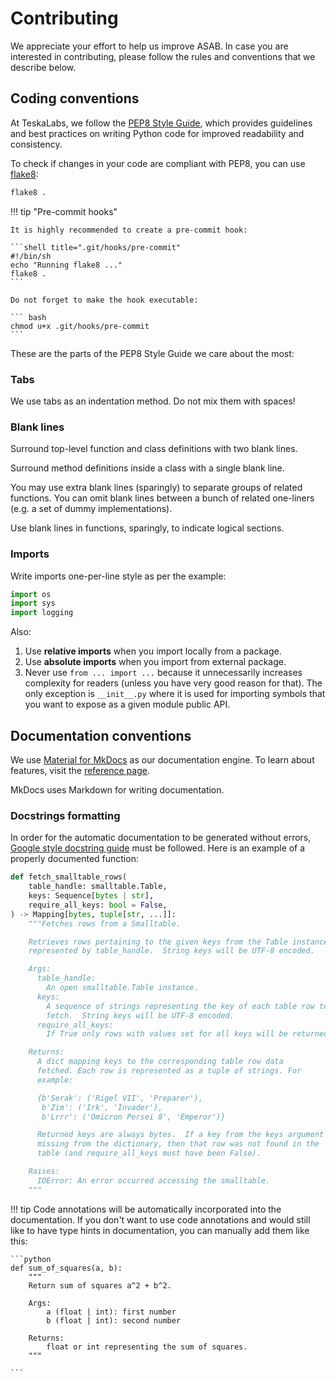 # Contributing

We appreciate your effort to help us improve ASAB. In case you are interested in contributing, please follow the rules and conventions that we describe below.


## Coding conventions

At TeskaLabs, we follow the [PEP8 Style Guide](https://www.python.org/dev/peps/pep-0008/), which provides guidelines and
best practices on writing Python code for improved readability and consistency.

To check if changes in your code are compliant with PEP8, you can use [flake8](https://flake8.pycqa.org/en/latest/):

```bash
flake8 .
```

!!! tip "Pre-commit hooks"

    It is highly recommended to create a pre-commit hook:

    ```shell title=".git/hooks/pre-commit"
    #!/bin/sh
    echo "Running flake8 ..."
    flake8 .
    ```

    Do not forget to make the hook executable:

    ``` bash
    chmod u+x .git/hooks/pre-commit
    ```

These are the parts of the PEP8 Style Guide we care about the most:

### Tabs

We use tabs as an indentation method. Do not mix them with spaces!

### Blank lines

Surround top-level function and class definitions with two blank lines.

Surround method definitions inside a class with a single blank line.

You may use extra blank lines (sparingly) to separate groups of related functions. You can omit blank lines between a bunch of related one-liners (e.g. a set of dummy implementations).

Use blank lines in functions, sparingly, to indicate logical sections.

### Imports

Write imports one-per-line style as per the example:

```python
import os
import sys
import logging
```

Also:

1. Use **relative imports** when you import locally from a package.
2. Use **absolute imports** when you import from external package.
3. Never use `from ... import ...` because it unnecessarily increases complexity for readers
(unless you have very good reason for that). The only exception is `__init__.py` where it is
used for importing symbols that you want to expose as a given module public API.

## Documentation conventions

We use [Material for MkDocs](https://squidfunk.github.io/mkdocs-material/) as our documentation engine. To learn about features, visit the [reference page](https://squidfunk.github.io/mkdocs-material/reference/).

MkDocs uses Markdown for writing documentation.

### Docstrings formatting

In order for the automatic documentation to be generated without errors, [Google style docstring guide](https://google.github.io/styleguide/pyguide.html#38-comments-and-docstrings) must be followed. Here is an example of a properly documented function:

```python
def fetch_smalltable_rows(
    table_handle: smalltable.Table,
    keys: Sequence[bytes | str],
    require_all_keys: bool = False,
) -> Mapping[bytes, tuple[str, ...]]:
    """Fetches rows from a Smalltable.

    Retrieves rows pertaining to the given keys from the Table instance
    represented by table_handle.  String keys will be UTF-8 encoded.

    Args:
      table_handle:
        An open smalltable.Table instance.
      keys:
        A sequence of strings representing the key of each table row to
        fetch.  String keys will be UTF-8 encoded.
      require_all_keys:
        If True only rows with values set for all keys will be returned.

    Returns:
      A dict mapping keys to the corresponding table row data
      fetched. Each row is represented as a tuple of strings. For
      example:

      {b'Serak': ('Rigel VII', 'Preparer'),
       b'Zim': ('Irk', 'Invader'),
       b'Lrrr': ('Omicron Persei 8', 'Emperor')}

      Returned keys are always bytes.  If a key from the keys argument is
      missing from the dictionary, then that row was not found in the
      table (and require_all_keys must have been False).

    Raises:
      IOError: An error occurred accessing the smalltable.
    """
```


!!! tip
    Code annotations will be automatically incorporated into the documentation. If you don't want to use code annotations and would still like to have type hints in documentation, you can manually add them like this:

    ```python
    def sum_of_squares(a, b):
        """
        Return sum of squares a^2 + b^2.

        Args:
            a (float | int): first number
            b (float | int): second number
        
        Returns:
            float or int representing the sum of squares.
        """

    ``` 

